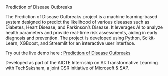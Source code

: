 Prediction of Disease Outbreaks

The Prediction of Disease Outbreaks project is a machine learning-based system designed to predict the likelihood of various diseases such as Diabetes, Heart Disease, and Parkinson’s Disease. It leverages AI to analyze health parameters and provide real-time risk assessments, aiding in early diagnosis and prevention. The project is developed using Python, Scikit-Learn, XGBoost, and Streamlit for an interactive user interface.

Try out the live demo here : [Prediction of Disease Outbreaks](https://prediction-of-disease-outbreaks-my-project.streamlit.app/)

Developed as part of the AICTE Internship on AI: Transformative Learning with TechSaksham, a joint CSR initiative of Microsoft & SAP.
